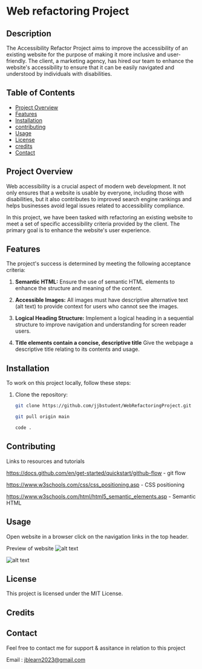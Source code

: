 # Web refactoring Project

## Description

The Accessibility Refactor Project aims to improve the accessibility of an existing website for the purpose of making it more inclusive and user-friendly. The client, a marketing agency, has hired our team to enhance the website's accessibility to ensure that it can be easily navigated and understood by individuals with disabilities.

## Table of Contents

- [Project Overview](#project-overview)
- [Features](#Features)
- [Installation](#installation)
- [contributing](#contibuting)
- [Usage](#usage)
- [License](#License)
- [credits](#credits)
- [Contact](#Contact)

## Project Overview

Web accessibility is a crucial aspect of modern web development. It not only ensures that a website is usable by everyone, including those with disabilities, but it also contributes to improved search engine rankings and helps businesses avoid legal issues related to accessibility compliance.

In this project, we have been tasked with refactoring an existing website to meet a set of specific accessibility criteria provided by the client. The primary goal is to enhance the website's user experience.

## Features

The project's success is determined by meeting the following acceptance criteria:

1. **Semantic HTML:** Ensure the use of semantic HTML elements to enhance the structure and meaning of the content.

2. **Accessible Images:** All images must have descriptive alternative text (alt text) to provide context for users who cannot see the images.

3. **Logical Heading Structure:** Implement a logical heading in a sequential structure to improve navigation and understanding for screen reader users.

4. **Title elements contain a concise, descriptive title** Give the webpage a descriptive title relating to its contents and usage.


## Installation

To work on this project locally, follow these steps:

1. Clone the repository:

   ```bash
   git clone https://github.com/jjbstudent/WebRefactoringProject.git

   git pull origin main

   code . 

   
## Contributing

Links to resources and tutorials 

https://docs.github.com/en/get-started/quickstart/github-flow - git flow

https://www.w3schools.com/css/css_positioning.asp - CSS positioning

https://www.w3schools.com/html/html5_semantic_elements.asp - Semantic HTML

## Usage 

Open website in a browser click on the navigation links in the top header.

Preview of website 
![alt text](assets/images/website.jpg)

![alt text](asset/images/SemanticHTML.jpg)
   
## License 

This project is licensed under the MIT License.

## Credits

## Contact 

Feel free to contact me for support & assitance in relation to this project

Email : jblearn2023@gmail.com

